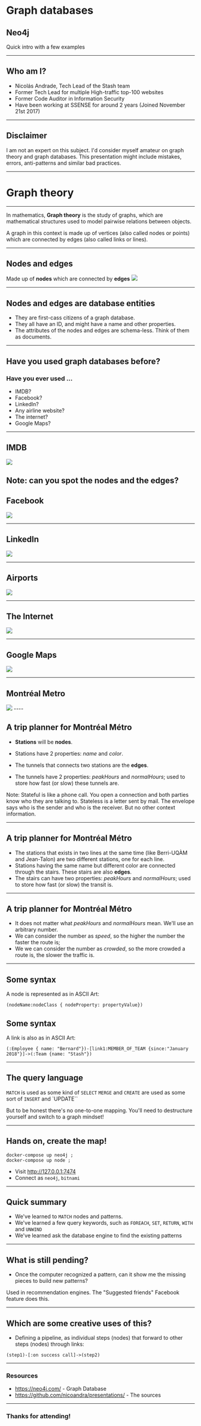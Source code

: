 <!--
To run this presentation, please run:

./node_modules/.bin/reveal-md graphdb-demo/index.md -w --theme blood
-->

<style>

span.highlight, .reveal em {
  color: #9c2232;
  font-weight: bold
}

.reveal code {
  color: #9c2232;
}

.reveal {
  font-size: 35px
}

.reveal h1 {
  font-size: 2.7em
}

.reveal h2 {
  font-size: 1.7em
}

.reveal h3 {
  font-size: 1.2em
}
</style>

# Graph databases
## Neo4j

Quick intro with a few examples 

---

## Who am I?
* Nicolás Andrade, Tech Lead of the Stash team
* Former Tech Lead for multiple High-traffic top-100 websites
* Former Code Auditor in Information Security
* Have been working at SSENSE for around 2 years (Joined November 21st 2017)

---

## Disclaimer

I am not an expert on this subject. I'd consider myself amateur on graph theory and graph databases. This presentation might include mistakes, errors, anti-patterns and similar bad practices.

---

# Graph theory

---
In mathematics, **Graph theory** is the study of graphs, which are mathematical structures used to model pairwise relations between objects.

A graph in this context is made up of vertices (also called nodes or points) which are connected by edges (also called links or lines).

----

## Nodes and edges

Made up of **nodes** which are connected by **edges**
<img src="/media/one.png" style="max-width: 80%">

----


## Nodes and edges are database entities

* They are first-cass citizens of a graph database.
* They all have an ID, and might have a name and other properties.
* The attributes of the nodes and edges are schema-less. Think of them as documents.


----

## Have you used graph databases before?

### Have you ever used ...

* IMDB?
* Facebook?
* LinkedIn?
* Any airline website?
* The internet?
* Google Maps?

----

## IMDB

<img src="/media/movies.jpg" style="max-width: 80%">

Note: can you spot the nodes and the edges?
---

## Facebook

<img src="/media/socialgraph.png" style="max-width: 80%">

---

## LinkedIn

<img src="/media/linkedin.png" style="max-width: 80%">

---

## Airports

<img src="/media/brazil.jpg" style="max-width: 80%">

---

## The Internet

<img src="/media/internet.jpg" style="max-width: 80%">

---

## Google Maps

<img src="/media/googlemaps.png" style="max-width: 80%">

----

## Montréal Metro

<img src="/media/plan-metro.jpg" style="max-width: 80%">
----

## A trip planner for Montréal Métro

* **Stations** will be **nodes**.
* Stations have 2 properties: *name* and *color*.

* The tunnels that connects two stations are the **edges**.
* The tunnels have 2 properties: *peakHours* and *normalHours*; used to store how fast (or slow) these tunnels are.

Note: Stateful is like a phone call. You open a connection and both parties know who they are talking to.
Stateless is a letter sent by mail. The envelope says who is the sender and who is the receiver. But no other context information.

----
## A trip planner for Montréal Métro

* The stations that exists in two lines at the same time (like Berri-UQÀM and Jean-Talon) are two different stations, one for each line.
* Stations having the same name but different color are connected through the stairs. These stairs are also **edges**.
* The stairs can have two properties: *peakHours* and *normalHours*; used to store how fast (or slow) the transit is.

----
## A trip planner for Montréal Métro

* It does not matter what *peakHours* and *normalHours* mean. We'll use an arbitrary number.
* We can consider the number as _speed_, so the higher the number the faster the route is;
* We we can consider the number as _crowded_, so the more crowded a route is, the slower the traffic is.

----

## Some syntax

A node is represented as in ASCII Art:

```
(nodeName:nodeClass { nodeProperty: propertyValue})
```

## Some syntax

A link is also as in ASCII Art:

```
(:Employee { name: "Bernard"})-[link1:MEMBER_OF_TEAM {since:"January 2018"}]->(:Team {name: "Stash"})
```

---

## The query language

`MATCH` is used as some kind of `SELECT`
`MERGE` and `CREATE` are used as some sort of `INSERT` and `UPDATE``

But to be honest there's no one-to-one mapping. You'll need to destructure yourself and switch to a graph mindset!

---

## Hands on, create the map!

```
docker-compose up neo4j ;
docker-compose up node ;
```

* Visit http://127.0.0.1:7474
* Connect as `neo4j`, `bitnami`

---

## Quick summary

* We've learned to `MATCH` nodes and patterns.
* We've learned a few query keywords, such as `FOREACH`, `SET`, `RETURN`, `WITH` and `UNWIND`
* We've learned ask the database engine to find the existing patterns

---

## What is still pending?

* Once the computer recognized a pattern, can it show me the missing pieces to build new patterns?

Used in recommendation engines. The "Suggested friends" Facebook feature does this.

---


## Which are some creative uses of this?

* Defining a pipeline, as individual steps (nodes) that forward to other steps (nodes) through links:

`(step1)-[:on success call]->(step2)`

---
### Resources

* https://neo4j.com/ - Graph Database
* https://github.com/nicoandra/presentations/ - The sources

---

### Thanks for attending!
